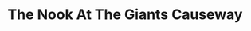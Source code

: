 ---
title: "The Nook At The Giants Causeway"
address: "The Nook At The Giant's Causeway, 48 Causeway Road, Bushmills, Co. Antrim, BT57 8SU"
tel: "+44 (0)28 2073 2993"
county: "Antrim"
category: "Pubs"
type: "Content"
lat: "55.204498291015625"
lng: "-6.52309513092041"
---